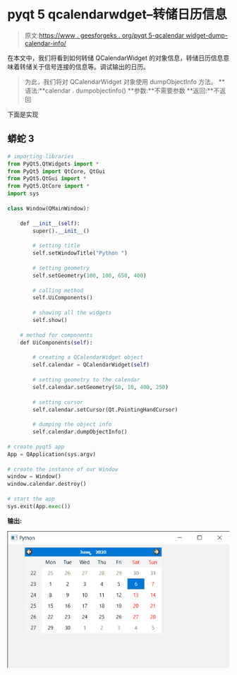 # pyqt 5 qcalendarwdget–转储日历信息

> 原文:[https://www . geesforgeks . org/pyqt 5-qcalendar widget-dump-calendar-info/](https://www.geeksforgeeks.org/pyqt5-qcalendarwidget-dump-calendar-info/)

在本文中，我们将看到如何转储 QCalendarWidget 的对象信息，转储日历信息意味着转储关于信号连接的信息等。调试输出的日历。

> 为此，我们将对 QCalendarWidget 对象使用 dumpObjectInfo 方法。
> **语法:**calendar . dumpobjectinfo()
> **参数:**不需要参数
> **返回:**不返回

下面是实现

## 蟒蛇 3

```py
# importing libraries
from PyQt5.QtWidgets import *
from PyQt5 import QtCore, QtGui
from PyQt5.QtGui import *
from PyQt5.QtCore import *
import sys

class Window(QMainWindow):

    def __init__(self):
        super().__init__()

        # setting title
        self.setWindowTitle("Python ")

        # setting geometry
        self.setGeometry(100, 100, 650, 400)

        # calling method
        self.UiComponents()

        # showing all the widgets
        self.show()

    # method for components
    def UiComponents(self):

        # creating a QCalendarWidget object
        self.calendar = QCalendarWidget(self)

        # setting geometry to the calendar
        self.calendar.setGeometry(50, 10, 400, 250)

        # setting cursor
        self.calendar.setCursor(Qt.PointingHandCursor)

        # dumping the object info
        self.calendar.dumpObjectInfo()

# create pyqt5 app
App = QApplication(sys.argv)

# create the instance of our Window
window = Window()
window.calendar.destroy()

# start the app
sys.exit(App.exec())
```

**输出:**

![](img/36e6839aeff983a7ea8ab12fe79e42e0.png)